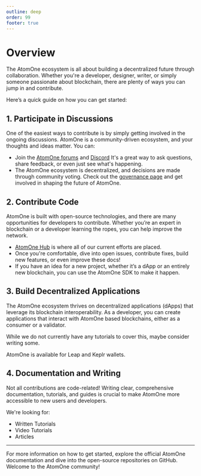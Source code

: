 ```yaml
---
outline: deep
order: 99
footer: true
---
```


# Overview

The AtomOne ecosystem is all about building a decentralized future through collaboration. Whether you're a developer, designer, writer, or simply someone passionate about blockchain, there are plenty of ways you can jump in and contribute. 

Here’s a quick guide on how you can get started:

## 1. Participate in Discussions

One of the easiest ways to contribute is by simply getting involved in the ongoing discussions. AtomOne is a community-driven ecosystem, and your thoughts and ideas matter. You can:

- Join the [AtomOne forums](https://commonwealth.im/atomone) and [Discord](https://discord.com/invite/atomone) It's a great way to ask questions, share feedback, or even just see what's happening.
- The AtomOne ecosystem is decentralized, and decisions are made through community voting. Check out the [governance page](https://gov.atom.one/) and get involved in shaping the future of AtomOne.


## 2. Contribute Code

AtomOne is built with open-source technologies, and there are many opportunities for developers to contribute. Whether you’re an expert in blockchain or a developer learning the ropes, you can help improve the network.

- [AtomOne Hub](https://github.com/atomone-hub) is where all of our current efforts are placed.
- Once you're comfortable, dive into open issues, contribute fixes, build new features, or even improve these docs!
- If you have an idea for a new project, whether it’s a dApp or an entirely new blockchain, you can use the AtomOne SDK to make it happen.

## 3. Build Decentralized Applications

The AtomOne ecosystem thrives on decentralized applications (dApps) that leverage its blockchain interoperability. As a developer, you can create applications that interact with AtomOne based blockchains, either as a consumer or a validator.

While we do not currently have any tutorials to cover this, maybe consider writing some.

AtomOne is available for Leap and Keplr wallets.

## 4. Documentation and Writing

Not all contributions are code-related! Writing clear, comprehensive documentation, tutorials, and guides is crucial to make AtomOne more accessible to new users and developers.

We're looking for:

- Written Tutorials
- Video Tutorials
- Articles

---

For more information on how to get started, explore the official AtomOne documentation and dive into the open-source repositories on GitHub. Welcome to the AtomOne community!